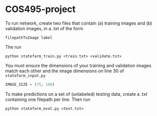 # COS495-project
To run network, create two files that contain (a) training images and (b) validation images, in a .txt of the form 

```
filepathToImage label
```

The run 

```
python statefarm_train.py <train.txt> <validate.txt>
```

You must ensure the dimensions of your training and validation images match each other and the image dimensions on line 30 of `statefarm_input.py`

```python
IMAGE_SIZE = (75, 100)
```

To make predictions on a set of (unlabeled) testing data, create a .txt containing one filepath per line. Then run

```
python statefarm_eval.py <test.txt>
```
